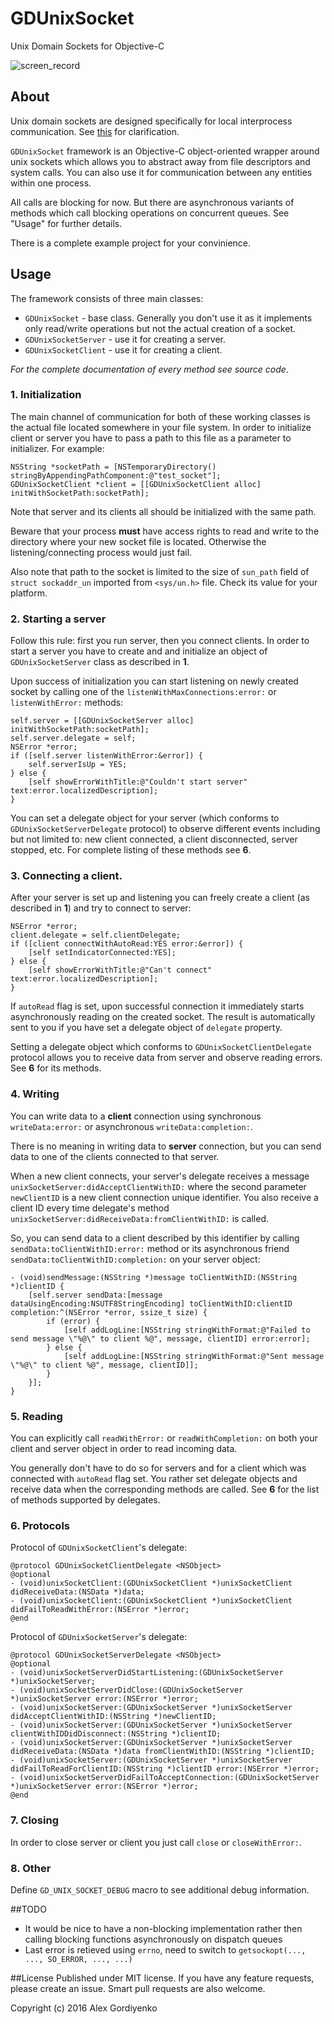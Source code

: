 # GDUnixSocket
Unix Domain Sockets for Objective-C

![screen_record](https://cloud.githubusercontent.com/assets/3193877/13028486/1de4f2a0-d279-11e5-9dff-beb4067829bc.gif)

## About
Unix domain sockets are designed specifically for local interprocess communication. See [this](http://man7.org/linux/man-pages/man7/unix.7.html) for clarification.

`GDUnixSocket` framework is an Objective-C object-oriented wrapper around unix sockets which allows you to abstract away from file descriptors and system calls. You can also use it for communication between any entities within one process.

All calls are blocking for now. But there are asynchronous variants of methods which call blocking operations on concurrent queues. See "Usage" for further details.

There is a complete example project for your convinience.

## Usage
The framework consists of three main classes:

* `GDUnixSocket` - base class. Generally you don't use it as it implements only read/write operations but not the actual creation of a socket.
* `GDUnixSocketServer` - use it for creating a server.
* `GDUnixSocketClient` - use it for creating a client.

*For the complete documentation of every method see source code*.

### 1. Initialization

The main channel of communication for both of these working classes is the actual file located somewhere in your file system. In order to initialize client or server you have to pass a path to this file as a parameter to initializer. For example:

```objc
NSString *socketPath = [NSTemporaryDirectory() stringByAppendingPathComponent:@"test_socket"];
GDUnixSocketClient *client = [[GDUnixSocketClient alloc] initWithSocketPath:socketPath];
```

Note that server and its clients all should be initialized with the same path.

Beware that your process **must** have access rights to read and write to the directory where your new socket file is located. Otherwise the listening/connecting process would just fail.

Also note that path to the socket is limited to the size of `sun_path` field of `struct	sockaddr_un` imported from `<sys/un.h>` file. Check its value for your platform.

### 2. Starting a server
Follow this rule: first you run server, then you connect clients. In order to start a server you have to create and and initialize an object of `GDUnixSocketServer` class as described in **1**.

Upon success of initialization you can start listening on newly created socket by calling one of the `listenWithMaxConnections:error:` or `listenWithError:` methods:

```objc
self.server = [[GDUnixSocketServer alloc] initWithSocketPath:socketPath];
self.server.delegate = self;
NSError *error;
if ([self.server listenWithError:&error]) {
    self.serverIsUp = YES;
} else {
    [self showErrorWithTitle:@"Couldn't start server" text:error.localizedDescription];
}
```

You can set a delegate object for your server (which conforms to `GDUnixSocketServerDelegate` protocol) to observe different events including but not limited to: new client connected, a client disconnected, server stopped, etc. For complete listing of these methods see **6**.

### 3. Connecting a client.
After your server is set up and listening you can freely create a client (as described in **1**) and try to connect to server:

```objc
NSError *error;
client.delegate = self.clientDelegate;
if ([client connectWithAutoRead:YES error:&error]) {
    [self setIndicatorConnected:YES];
} else {
    [self showErrorWithTitle:@"Can't connect" text:error.localizedDescription];
}
```

If `autoRead` flag is set, upon successful connection it immediately starts asynchronously reading on the created socket. The result is automatically sent to you if you have set a delegate object of `delegate` property.

Setting a delegate object which conforms to `GDUnixSocketClientDelegate` protocol allows you to receive data from server and observe reading errors. See **6** for its methods.

### 4. Writing
You can write data to a **client** connection using synchronous `writeData:error:` or asynchronous `writeData:completion:`.

There is no meaning in writing data to **server** connection, but you can send data to one of the clients connected to that server.

When a new client connects, your server's delegate receives a message `unixSocketServer:didAcceptClientWithID:` where the second parameter `newClientID` is a new client connection unique identifier. You also receive a client ID every time delegate's method `unixSocketServer:didReceiveData:fromClientWithID:` is called.

So, you can send data to a client described by this identifier by calling `sendData:toClientWithID:error:` method or its asynchronous friend `sendData:toClientWithID:completion:` on your server object:

```objc
- (void)sendMessage:(NSString *)message toClientWithID:(NSString *)clientID {
    [self.server sendData:[message dataUsingEncoding:NSUTF8StringEncoding] toClientWithID:clientID completion:^(NSError *error, ssize_t size) {
        if (error) {
            [self addLogLine:[NSString stringWithFormat:@"Failed to send message \"%@\" to client %@", message, clientID] error:error];
        } else {
            [self addLogLine:[NSString stringWithFormat:@"Sent message \"%@\" to client %@", message, clientID]];
        }
    }];
}
```

### 5. Reading
You can explicitly call `readWithError:` or `readWithCompletion:` on both your client and server object in order to read incoming data.

You generally don't have to do so for servers and for a client which was connected with `autoRead` flag set. You rather set delegate objects and receive data when the corresponding methods are called. See **6** for the list of methods supported by delegates.

### 6. Protocols
Protocol of `GDUnixSocketClient`'s delegate:

```objc
@protocol GDUnixSocketClientDelegate <NSObject>
@optional
- (void)unixSocketClient:(GDUnixSocketClient *)unixSocketClient didReceiveData:(NSData *)data;
- (void)unixSocketClient:(GDUnixSocketClient *)unixSocketClient didFailToReadWithError:(NSError *)error;
@end
```

Protocol of `GDUnixSocketServer`'s delegate:

```objc
@protocol GDUnixSocketServerDelegate <NSObject>
@optional
- (void)unixSocketServerDidStartListening:(GDUnixSocketServer *)unixSocketServer;
- (void)unixSocketServerDidClose:(GDUnixSocketServer *)unixSocketServer error:(NSError *)error;
- (void)unixSocketServer:(GDUnixSocketServer *)unixSocketServer didAcceptClientWithID:(NSString *)newClientID;
- (void)unixSocketServer:(GDUnixSocketServer *)unixSocketServer clientWithIDDidDisconnect:(NSString *)clientID;
- (void)unixSocketServer:(GDUnixSocketServer *)unixSocketServer didReceiveData:(NSData *)data fromClientWithID:(NSString *)clientID;
- (void)unixSocketServer:(GDUnixSocketServer *)unixSocketServer didFailToReadForClientID:(NSString *)clientID error:(NSError *)error;
- (void)unixSocketServerDidFailToAcceptConnection:(GDUnixSocketServer *)unixSocketServer error:(NSError *)error;
@end
```

### 7. Closing
In order to close server or client you just call `close` or `closeWithError:`.

### 8. Other
Define `GD_UNIX_SOCKET_DEBUG` macro to see additional debug information.

##TODO
- It would be nice to have a non-blocking implementation rather then calling blocking functions asynchronously on dispatch queues
- Last error is retieved using `errno`, need to switch to `getsockopt(..., ..., SO_ERROR, ..., ...)`

##License
Published under MIT license. If you have any feature requests, please create an issue. Smart pull requests are also welcome.

Copyright (c) 2016 Alex Gordiyenko
